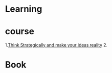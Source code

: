 # Learning

# course

1.[Think Strategically and make your ideas reality](https://github.com/harjeet88/Behavioural_Interview/blob/main/Learning/Strategic_Thinking_course.md)
2. 

# Book
